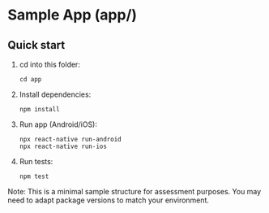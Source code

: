 # Sample App (app/)

## Quick start

1. cd into this folder:
   ```
   cd app
   ```
2. Install dependencies:
   ```
   npm install
   ```
3. Run app (Android/iOS):
   ```
   npx react-native run-android
   npx react-native run-ios
   ```
4. Run tests:
   ```
   npm test
   ```

Note: This is a minimal sample structure for assessment purposes. You may need to adapt package versions to match your environment.
